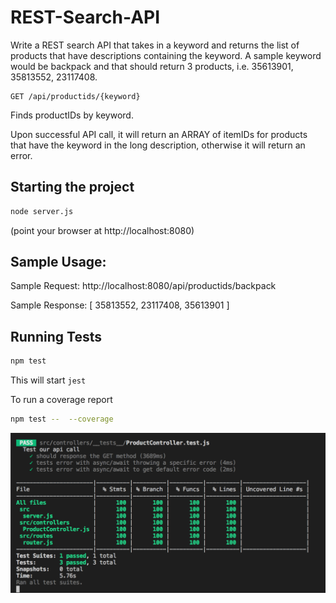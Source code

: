 # REST-Search-API

Write a REST search API that takes in a keyword and returns the list of products that have descriptions containing the keyword. A sample keyword would be backpack and that should return 3 products, i.e. 35613901, 35813552, 23117408.

```
GET /api/productids/{keyword}
```

Finds productIDs by keyword.

Upon successful API call, it will return an ARRAY of itemIDs for products that have the keyword in the long description, otherwise it will return an error.

## Starting the project

```bash
node server.js
```

(point your browser at http://localhost:8080)

## Sample Usage:

Sample Request: http://localhost:8080/api/productids/backpack

Sample Response: [ 35813552, 23117408, 35613901 ]

## Running Tests

```bash
npm test
```

This will start `jest`

To run a coverage report

```bash
npm test --  --coverage
```

![Test Coverage](https://raw.githubusercontent.com/jessicabyrne/REST-Search-API/Solution-Assuming-One-ID-per-API-Call/src/testcoverage.png)
